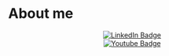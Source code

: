 # About me



<div id="badges" align="center" margin="20px">
  <a href="https://www.linkedin.com/in/selleban-farah-325037210">
    <img src="https://img.shields.io/badge/LinkedIn-blue?style=for-the-badge&logo=linkedin&logoColor=white" alt="LinkedIn Badge"/>
  </a>
  
  
  
  
  
  
  <br/>
  <a href="your-youtube-URL">
    <img src="[https://komarev.com/ghpvc/?username=your-github-salleban2209](https://komarev.com/ghpvc/?username=your-github-salleban2209)" alt="Youtube Badge"/>
  </a>
 </div>
